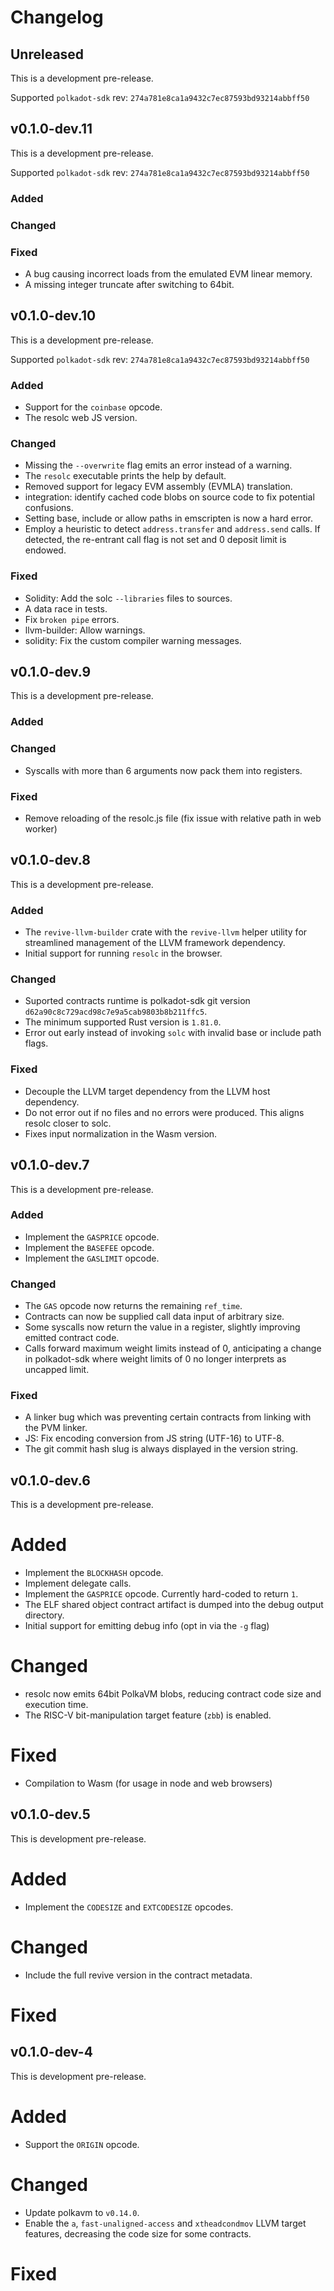 # Changelog

## Unreleased

This is a development pre-release.

Supported `polkadot-sdk` rev: `274a781e8ca1a9432c7ec87593bd93214abbff50`

## v0.1.0-dev.11

This is a development pre-release.

Supported `polkadot-sdk` rev: `274a781e8ca1a9432c7ec87593bd93214abbff50`

### Added

### Changed 

### Fixed
- A bug causing incorrect loads from the emulated EVM linear memory.
- A missing integer truncate after switching to 64bit.

## v0.1.0-dev.10

This is a development pre-release.

Supported `polkadot-sdk` rev: `274a781e8ca1a9432c7ec87593bd93214abbff50`

### Added
- Support for the `coinbase` opcode.
- The resolc web JS version.

### Changed 
- Missing the `--overwrite` flag emits an error instead of a warning.
- The `resolc` executable prints the help by default.
- Removed support for legacy EVM assembly (EVMLA) translation.
- integration: identify cached code blobs on source code to fix potential confusions.
- Setting base, include or allow paths in emscripten is now a hard error.
- Employ a heuristic to detect `address.transfer` and `address.send` calls.
  If detected, the re-entrant call flag is not set and 0 deposit limit is endowed.

### Fixed
- Solidity: Add the solc `--libraries` files to sources.
- A data race in tests.
- Fix `broken pipe` errors.
- llvm-builder: Allow warnings.
- solidity: Fix the custom compiler warning messages.

## v0.1.0-dev.9

This is a development pre-release.

### Added

### Changed 
- Syscalls with more than 6 arguments now pack them into registers.

### Fixed
- Remove reloading of the resolc.js file (fix issue with relative path in web worker)

## v0.1.0-dev.8

This is a development pre-release.

### Added
- The `revive-llvm-builder` crate with the `revive-llvm` helper utility for streamlined management of the LLVM framework dependency.
- Initial support for running `resolc` in the browser.

### Changed
- Suported contracts runtime is polkadot-sdk git version `d62a90c8c729acd98c7e9a5cab9803b8b211ffc5`.
- The minimum supported Rust version is `1.81.0`.
- Error out early instead of invoking `solc` with invalid base or include path flags.

### Fixed
- Decouple the LLVM target dependency from the LLVM host dependency.
- Do not error out if no files and no errors were produced. This aligns resolc closer to solc.
- Fixes input normalization in the Wasm version.

## v0.1.0-dev.7

This is a development pre-release.

### Added
- Implement the `GASPRICE` opcode.
- Implement the `BASEFEE` opcode.
- Implement the `GASLIMIT` opcode.

### Changed
- The `GAS` opcode now returns the remaining `ref_time`.
- Contracts can now be supplied call data input of arbitrary size.
- Some syscalls now return the value in a register, slightly improving  emitted contract code.
- Calls forward maximum weight limits instead of 0, anticipating a change in polkadot-sdk where weight limits of 0 no longer interprets as uncapped limit.

### Fixed
- A linker bug which was preventing certain contracts from linking with the PVM linker. 
- JS: Fix encoding conversion from JS string (UTF-16) to UTF-8.
- The git commit hash slug is always displayed in the version string. 

## v0.1.0-dev.6

This is a development pre-release.

# Added
- Implement the `BLOCKHASH` opcode.
- Implement delegate calls.
- Implement the `GASPRICE` opcode. Currently hard-coded to return `1`.
- The ELF shared object contract artifact is dumped into the debug output directory.
- Initial support for emitting debug info (opt in via the `-g` flag)

# Changed
- resolc now emits 64bit PolkaVM blobs, reducing contract code size and execution time.
- The RISC-V bit-manipulation target feature (`zbb`) is enabled.

# Fixed
- Compilation to Wasm (for usage in node and web browsers)


## v0.1.0-dev.5

This is development pre-release.

# Added
- Implement the `CODESIZE` and `EXTCODESIZE` opcodes.

# Changed
- Include the full revive version in the contract metadata.

# Fixed

## v0.1.0-dev-4

This is development pre-release.

# Added
- Support the `ORIGIN` opcode.

# Changed
- Update polkavm to `v0.14.0`.
- Enable the `a`, `fast-unaligned-access` and `xtheadcondmov` LLVM target features, decreasing the code size for some contracts.

# Fixed
